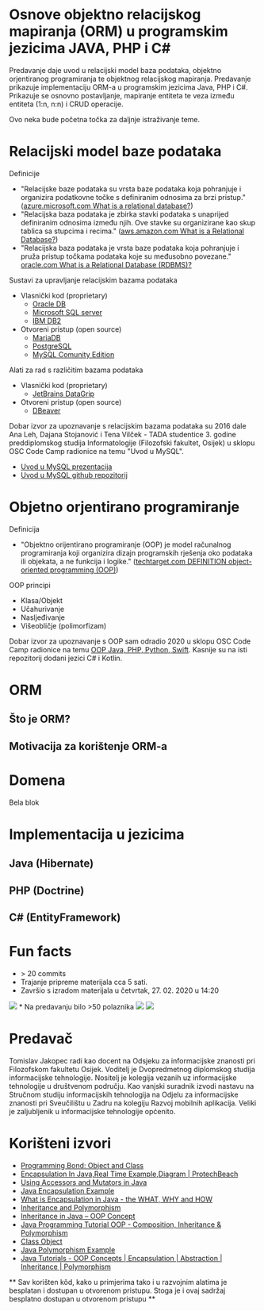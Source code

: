 # Osnove objektno relacijskog mapiranja (ORM) u programskim jezicima  JAVA,  PHP i C#


Predavanje daje uvod u relacijski model baza podataka, objektno orjentiranog programiranja te objektnog relacijskog mapiranja. Predavanje prikazuje implementaciju ORM-a u programskim jezicima Java, PHP i C#. Prikazuje se osnovno postavljanje, mapiranje entiteta te veza između entiteta (1:n, n:n) i CRUD operacije.

Ovo neka bude početna točka za daljnje istraživanje teme. 

# Relacijski model baze podataka
Definicije

* "Relacijske baze podataka su vrsta baze podataka koja pohranjuje i organizira podatkovne točke s definiranim odnosima za brzi pristup." ([azure.microsoft.com What is a relational database?])
* "Relacijska baza podataka je zbirka stavki podataka s unaprijed definiranim odnosima između njih. Ove stavke su organizirane kao skup tablica sa stupcima i recima." ([aws.amazon.com What is a Relational Database?])
* "Relacijska baza podataka je vrsta baze podataka koja pohranjuje i pruža pristup točkama podataka koje su međusobno povezane." [oracle.com What is a Relational Database (RDBMS)?]

Sustavi za upravljanje relacijskim bazama podataka

* Vlasnički kod (proprietary)
	* [Oracle DB]
	* [Microsoft SQL server]
	* [IBM DB2]
* Otvoreni pristup (open source)
	* [MariaDB]
	* [PostgreSQL]
	* [MySQL Comunity Edition]

Alati za rad s različitim bazama podataka

* Vlasnički kod (proprietary)
	* [JetBrains DataGrip]
* Otvoreni pristup (open source)
	* [DBeaver]

Dobar izvor za upoznavanje s relacijskim bazama podataka su 2016 dale Ana Leh, Dajana Stojanović i Tena Vilček - TADA studentice 3. godine preddiplomskog studija Informatologije (Filozofski fakultet, Osijek) u sklopu OSC Code Camp radionice na temu "Uvod u MySQL". 

* [Uvod u MySQL prezentacija]
* [Uvod u MySQL github repozitorij]

# Objetno orjentirano programiranje

Definicija

* "Objektno orijentirano programiranje (OOP) je model računalnog programiranja koji organizira dizajn programskih rješenja oko podataka ili objekata, a ne funkcija i logike." ([techtarget.com DEFINITION object-oriented programming (OOP)])

OOP principi

* Klasa/Objekt
* Učahurivanje
* Nasljeđivanje
* Višeobličje (polimorfizam)

Dobar izvor za upoznavanje s OOP sam odradio 2020 u sklopu OSC Code Camp radionice na temu [OOP Java, PHP, Python, Swift]. Kasnije su na isti repozitorij dodani jezici C# i Kotlin.


# ORM

## Što je ORM?

## Motivacija za korištenje ORM-a


# Domena
Bela blok

# Implementacija u jezicima

## Java (Hibernate)

## PHP (Doctrine)

## C# (EntityFramework)

# Fun facts
* &gt; 20 commits
* Trajanje pripreme materijala cca 5 sati.
* Završio s izradom materijala u četvrtak, 27. 02. 2020 u 14:20
<img src="https://github.com/tjakopec/ORM_JAVA_PHP_CSHARP/blob/main/Priprema.jpeg?raw=true">
* Na predavanju bilo >50 polaznika
<img src="https://github.com/tjakopec/ORM_JAVA_PHP_CSHARP/blob/main/predavanje1.jpg?raw=true">
<img src="https://github.com/tjakopec/ORM_JAVA_PHP_CSHARP/blob/main/predavanje2.jpg?raw=true">

# Predavač
Tomislav Jakopec radi kao docent na Odsjeku za informacijske znanosti pri Filozofskom fakultetu Osijek. Voditelj je Dvopredmetnog diplomskog studija informacijske tehnologije. Nositelj je kolegija vezanih uz informacijske tehnologije u društvenom području. Kao vanjski suradnik izvodi nastavu na Stručnom studiju informacijskih tehnologija na Odjelu za informacijske znanosti pri Sveučilištu u Zadru na kolegiju Razvoj mobilnih aplikacija. Veliki je zaljubljenik u informacijske tehnologije općenito.



# Korišteni izvori
* [Programming Bond: Object and Class]
* [Encapsulation In Java,Real Time Example,Diagram | ProtechBeach]
* [Using Accessors and Mutators in Java]
* [Java Encapsulation Example]
* [What is Encapsulation in Java - the WHAT, WHY and HOW]
* [Inheritance and Polymorphism]
* [Inheritance in Java – OOP Concept]
* [Java Programming Tutorial OOP - Composition, Inheritance &amp; Polymorphism]
* [Class Object]
* [Java Polymorphism Example]
* [Java Tutorials - OOP Concepts | Encapsulation | Abstraction | Inheritance | Polymorphism]


** Sav korišten kôd, kako u primjerima tako i u razvojnim alatima je besplatan i dostupan u otvorenom pristupu. Stoga je i ovaj sadržaj besplatno dostupan u otvorenom pristupu  **

[//]: # (These are reference links used in the body of this note and get stripped out when the markdown processor does its job. There is no need to format nicely because it shouldn't be seen. Thanks SO - http://stackoverflow.com/questions/4823468/store-comments-in-markdown-syntax)

   [azure.microsoft.com What is a relational database?]: <https://azure.microsoft.com/en-us/overview/what-is-a-relational-database/#whatis>
   [aws.amazon.com What is a Relational Database?]: <https://aws.amazon.com/relational-database/>
   [oracle.com What is a Relational Database (RDBMS)?]: <https://www.oracle.com/database/what-is-a-relational-database/>
   [Oracle DB]: <https://www.oracle.com/database/technologies/>
   [Microsoft SQL server]: <https://www.microsoft.com/en-us/sql-server/sql-server-downloads>
   [IBM DB2]: <https://www.ibm.com/analytics/db2/trials>
   [MariaDB]: <https://mariadb.org/download>
   [PostgreSQL]: <https://www.postgresql.org/download/>
   [MySQL Comunity Edition]: <https://www.mysql.com/products/community/>
   [JetBrains DataGrip]: <https://www.jetbrains.com/datagrip/>
   [DBeaver]: <https://dbeaver.io/>
   [Uvod u MySQL prezentacija]: <https://prezi.com/cdotdlltlafc/uvod-u-mysql/>
   [Uvod u MySQL github repozitorij]: <https://github.com/tvilcek/OSC3MySQL>
   [techtarget.com DEFINITION object-oriented programming (OOP)]: <https://www.techtarget.com/searchapparchitecture/definition/object-oriented-programming-OOP>
   [OOP Java, PHP, Python, Swift]: <https://github.com/tjakopec/OOP_JAVA_PHP_PYTHON_SWIFT>

   
   
   
   
   [Programming Bond: Object and Class]: <http://programmingbond.blogspot.com/2014/06/object-and-class.html>
   [Encapsulation In Java,Real Time Example,Diagram | ProtechBeach]: <https://www.protechbeach.com/java/encapsulation-in-java-with-real-time-example-with-diagram/>
   [Using Accessors and Mutators in Java]: <https://www.thoughtco.com/accessors-and-mutators-2034335>
   [Java Encapsulation Example]: <https://javatutorial.net/java-encapsulation-example>
   [What is Encapsulation in Java - the WHAT, WHY and HOW]: <https://www.codejava.net/java-core/the-java-language/what-is-encapsulation-in-java-the-what-why-and-how>
   [Inheritance and Polymorphism]: <https://cs.lmu.edu/~ray/notes/inheritance/>
   [Inheritance in Java – OOP Concept]: <https://www.techbeamers.com/java-inheritance/>
   [Java Programming Tutorial OOP - Composition, Inheritance &amp; Polymorphism]: <https://www3.ntu.edu.sg/home/ehchua/programming/java/J3b_OOPInheritancePolymorphism.html>
   [Class Object]: <https://docs.oracle.com/javase/7/docs/api/java/lang/Object.html>
   [Java Polymorphism Example]: <https://javatutorial.net/java-polymorphism-example>
   [Java Tutorials - OOP Concepts | Encapsulation | Abstraction | Inheritance | Polymorphism]: <http://www.btechsmartclass.com/java/java-oop-concepts.html>
   [UML Class dijagram]: <https://medium.com/@smagid_allThings/uml-class-diagrams-tutorial-step-by-step-520fd83b300b>



   




